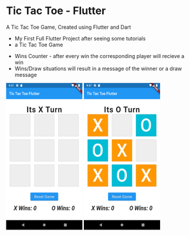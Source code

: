 # Tic Tac Toe - Flutter

A Tic Tac Toe Game, Created using Flutter and Dart

* My First Full Flutter Project after seeing some tutorials
* a Tic Tac Toe Game
- Wins Counter - after every win the corresponding player will recieve a win
- Wins/Draw situations will result in a message of the winner or a draw message

<img src = 'gitassets\shot1.png' style= "width: 13rem; height: 25rem"> <img src = 'gitassets\shot2.png' style= "width: 13rem; height: 25rem">

